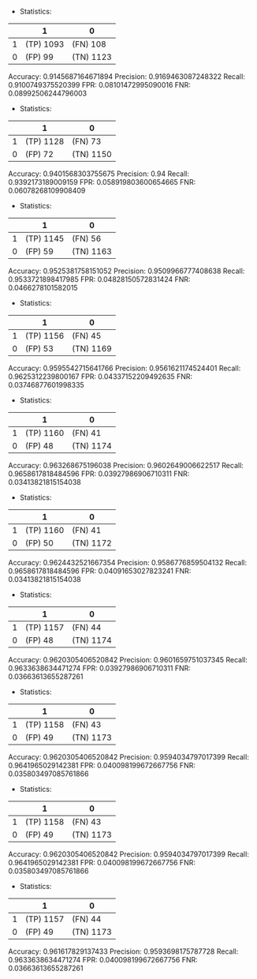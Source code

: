 * Statistics: 

|          |    1     |    0     |
|----------|----------|----------|
|    1     |(TP) 1093 | (FN) 108 |
|    0     | (FP) 99  |(TN) 1123 |
Accuracy: 0.9145687164671894
Precision: 0.9169463087248322
Recall: 0.9100749375520399
FPR: 0.08101472995090016
FNR: 0.08992506244796003
* Statistics: 

|          |    1     |    0     |
|----------|----------|----------|
|    1     |(TP) 1128 | (FN) 73  |
|    0     | (FP) 72  |(TN) 1150 |
Accuracy: 0.9401568303755675
Precision: 0.94
Recall: 0.9392173189009159
FPR: 0.058919803600654665
FNR: 0.06078268109908409
* Statistics: 

|          |    1     |    0     |
|----------|----------|----------|
|    1     |(TP) 1145 | (FN) 56  |
|    0     | (FP) 59  |(TN) 1163 |
Accuracy: 0.9525381758151052
Precision: 0.9509966777408638
Recall: 0.9533721898417985
FPR: 0.04828150572831424
FNR: 0.0466278101582015
* Statistics: 

|          |    1     |    0     |
|----------|----------|----------|
|    1     |(TP) 1156 | (FN) 45  |
|    0     | (FP) 53  |(TN) 1169 |
Accuracy: 0.9595542715641766
Precision: 0.9561621174524401
Recall: 0.9625312239800167
FPR: 0.04337152209492635
FNR: 0.03746877601998335
* Statistics: 

|          |    1     |    0     |
|----------|----------|----------|
|    1     |(TP) 1160 | (FN) 41  |
|    0     | (FP) 48  |(TN) 1174 |
Accuracy: 0.963268675196038
Precision: 0.9602649006622517
Recall: 0.9658617818484596
FPR: 0.03927986906710311
FNR: 0.03413821815154038
* Statistics: 

|          |    1     |    0     |
|----------|----------|----------|
|    1     |(TP) 1160 | (FN) 41  |
|    0     | (FP) 50  |(TN) 1172 |
Accuracy: 0.9624432521667354
Precision: 0.9586776859504132
Recall: 0.9658617818484596
FPR: 0.04091653027823241
FNR: 0.03413821815154038
* Statistics: 

|          |    1     |    0     |
|----------|----------|----------|
|    1     |(TP) 1157 | (FN) 44  |
|    0     | (FP) 48  |(TN) 1174 |
Accuracy: 0.9620305406520842
Precision: 0.9601659751037345
Recall: 0.9633638634471274
FPR: 0.03927986906710311
FNR: 0.03663613655287261
* Statistics: 

|          |    1     |    0     |
|----------|----------|----------|
|    1     |(TP) 1158 | (FN) 43  |
|    0     | (FP) 49  |(TN) 1173 |
Accuracy: 0.9620305406520842
Precision: 0.9594034797017399
Recall: 0.9641965029142381
FPR: 0.040098199672667756
FNR: 0.035803497085761866
* Statistics: 

|          |    1     |    0     |
|----------|----------|----------|
|    1     |(TP) 1158 | (FN) 43  |
|    0     | (FP) 49  |(TN) 1173 |
Accuracy: 0.9620305406520842
Precision: 0.9594034797017399
Recall: 0.9641965029142381
FPR: 0.040098199672667756
FNR: 0.035803497085761866
* Statistics: 

|          |    1     |    0     |
|----------|----------|----------|
|    1     |(TP) 1157 | (FN) 44  |
|    0     | (FP) 49  |(TN) 1173 |
Accuracy: 0.961617829137433
Precision: 0.9593698175787728
Recall: 0.9633638634471274
FPR: 0.040098199672667756
FNR: 0.03663613655287261